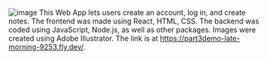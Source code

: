 ![image](https://github.com/user-attachments/assets/b873316f-4826-48c1-b266-7bdd681c1306)
This Web App lets users create an account, log in, and create notes. 
The frontend was made using React, HTML, CSS. 
The backend was coded using JavaScript, Node.js, as well as other packages. 
Images were created using Adobe Illustrator.
The link is at https://part3demo-late-morning-9253.fly.dev/.
